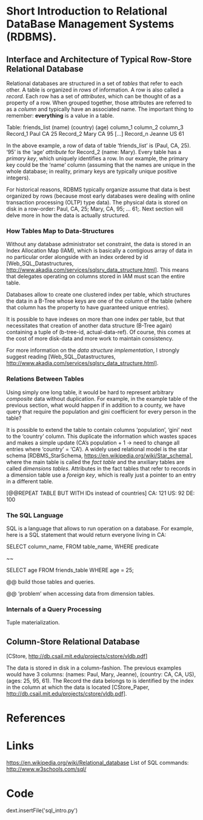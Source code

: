 # Short Introduction to Relational DataBase Management Systems (RDBMS).

## Interface and Architecture of Typical Row-Store Relational Database

Relational databases are structured in a set of _tables_ that refer to each other. A table is organized in _rows_ of information. A row is also called a _record_. Each row has a set of _attributes_, which can be thought of as a property of a row. When grouped together, those attributes are referred to as a _column_ and typically have an associated name. The important thing to remember: **everything** is a value in a table.

Table: friends_list
                  (name)      (country)   (age)
                  column_1    column_2    column_3
    Record_1      Paul        CA          25
    Record_2      Mary        CA          95
    [...] 
    Record_n      Jeanne      US          61

In the above example, a row of data of table ‘friends_list’ is (Paul, CA, 25). ‘95’ is the ‘age’ _attribute_ for Record_2 (name: Mary). Every table has a _primary key_, which uniquely identifies a row. In our example, the primary key could be the ‘name’ column (assuming that the names are unique in the whole database; in reality, primary keys are typically unique positive integers).

For historical reasons, RDBMS typically organize assume that data is best organized by rows (because most early databases were dealing with online transaction processing (OLTP) type data). The physical data is stored on disk in a row-order: Paul, CA, 25; Mary, CA, 95; ... 61;. Next section will delve more in how the data is actually structured.

### How Tables Map to Data-Structures

Without any database administrator set constraint, the data is stored in an Index Allocation Map (IAM), which is basically a contigious array of data in no particular order alongside with an index ordered by id [Web_SQL_Datastructures, http://www.akadia.com/services/sqlsrv_data_structure.html]. This means that delegates operating on columns stored in IAM must scan the entire table.

Databases allow to create one clustered index per table, which structures the data in a B-Tree whose keys are one of the column of the table (where that column has the property to have guaranteed unique entries).

It is possible to have indexes on more than one index per table, but that necessitates that creation of another data structure (B-Tree again) containing a tuple of (b-tree-id, actual-data-ref). Of course, this comes at the cost of more disk-data and more work to maintain consistency.

For more information on the _data structure implementation_, I strongly suggest reading [Web_SQL_Datastructures, http://www.akadia.com/services/sqlsrv_data_structure.html].

### Relations Between Tables

Using simply one long table, it would be hard to represent arbitrary _composite_ data without duplication. For example, in the example table of the previous section, what would happen if in addition to a county, we have query that require the population and gini coefficient for every person in the table?

It is possible to extend the table to contain columns ‘population’, ‘gini’ next to the ‘country’ column. This duplicate the information which wastes spaces and makes a simple update (CA’s population + 1 → need to change all entries where ‘country’ = ‘CA’). A widely used relational model is the star schema [RDBMS_StarSchema, https://en.wikipedia.org/wiki/Star_schema], where the main table is called the _fact table_ and the anxiliary tables are called _dimensions tables_. Attributes in the fact tables that refer to records in a dimension table use a _foreign key_, which is really just a pointer to an entry in a different table.

[@@REPEAT TABLE BUT WITH IDs instead of countries]
CA: 121
US: 92
DE: 100

### The SQL Language

SQL is a language that allows to run operation on a database. For example, here is a SQL statement that would return everyone living in CA:

SELECT column_name,
FROM table_name,
WHERE predicate

~~

SELECT age
FROM friends_table
WHERE age = 25;

@@ build those tables and queries.

@@ ‘problem’ when accessing data from dimension tables.

### Internals of a Query Processing

Tuple materialization.

## Column-Store Relational Database

[CStore, http://db.csail.mit.edu/projects/cstore/vldb.pdf]

The data is stored in disk in a column-fashion. The previous examples would have 3 columns: (names: Paul, Mary, Jeanne), (country: CA, CA, US), (ages: 25, 95, 61). The Record the data belongs to is identified by the index in the column at which the data is located [CStore_Paper, http://db.csail.mit.edu/projects/cstore/vldb.pdf].

# References

# Links

https://en.wikipedia.org/wiki/Relational_database
List of SQL commands: http://www.w3schools.com/sql/

# Code

dext.insertFile('sql_intro.py')

